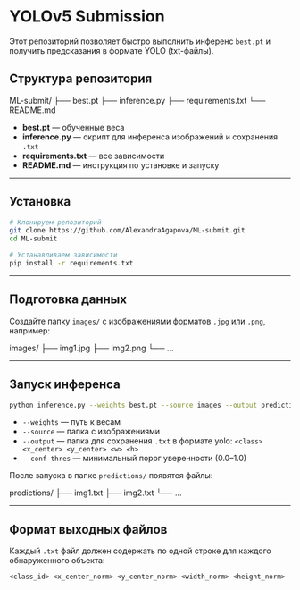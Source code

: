 # YOLOv5 Submission

Этот репозиторий позволяет быстро выполнить инференс `best.pt` и получить предсказания в формате YOLO (txt-файлы).

## Структура репозитория

ML-submit/
├── best.pt
├── inference.py
├── requirements.txt
└── README.md

- **best.pt** — обученные веса
- **inference.py** — скрипт для инференса изображений и сохранения `.txt`
- **requirements.txt** — все зависимости
- **README.md** — инструкция по установке и запуску

---

## Установка

```bash
# Клонируем репозиторий
git clone https://github.com/AlexandraAgapova/ML-submit.git
cd ML-submit

# Устанавливаем зависимости
pip install -r requirements.txt
```  

---

## Подготовка данных

Создайте папку `images/` с изображениями форматов `.jpg` или `.png`, например:

images/
├── img1.jpg
├── img2.png
└── ...

---

## Запуск инференса

```bash
python inference.py --weights best.pt --source images --output predictions --conf-thres 0.50
```

- `--weights` — путь к весам
- `--source` — папка с изображениями
- `--output` — папка для сохранения `.txt` в формате yolo: `<class> <x_center> <y_center> <w> <h>`
- `--conf-thres` — минимальный порог уверенности (0.0–1.0)

После запуска в папке `predictions/` появятся файлы:

predictions/
├── img1.txt
├── img2.txt
└── ...

---

## Формат выходных файлов

Каждый `.txt` файл должен содержать по одной строке для каждого обнаруженного объекта:

```
<class_id> <x_center_norm> <y_center_norm> <width_norm> <height_norm>
```
